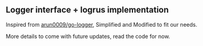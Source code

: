 ## Logger interface + logrus implementation

Inspired from [arun0009/go-logger](https://github.com/arun0009/go-logger), Simplified and Modified to fit our needs.

More details to come with future updates, read the code for now.